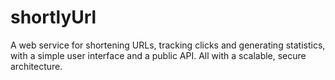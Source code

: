 # shortlyUrl
A web service for shortening URLs, tracking clicks and generating statistics, with a simple user interface and a public API. All with a scalable, secure architecture.
